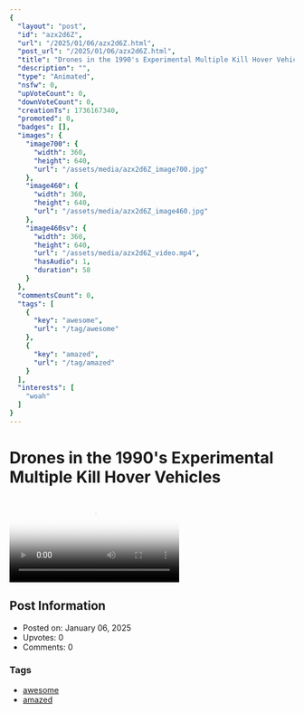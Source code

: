 ```yaml
---
{
  "layout": "post",
  "id": "azx2d6Z",
  "url": "/2025/01/06/azx2d6Z.html",
  "post_url": "/2025/01/06/azx2d6Z.html",
  "title": "Drones in the 1990's Experimental Multiple Kill Hover Vehicles",
  "description": "",
  "type": "Animated",
  "nsfw": 0,
  "upVoteCount": 0,
  "downVoteCount": 0,
  "creationTs": 1736167340,
  "promoted": 0,
  "badges": [],
  "images": {
    "image700": {
      "width": 360,
      "height": 640,
      "url": "/assets/media/azx2d6Z_image700.jpg"
    },
    "image460": {
      "width": 360,
      "height": 640,
      "url": "/assets/media/azx2d6Z_image460.jpg"
    },
    "image460sv": {
      "width": 360,
      "height": 640,
      "url": "/assets/media/azx2d6Z_video.mp4",
      "hasAudio": 1,
      "duration": 58
    }
  },
  "commentsCount": 0,
  "tags": [
    {
      "key": "awesome",
      "url": "/tag/awesome"
    },
    {
      "key": "amazed",
      "url": "/tag/amazed"
    }
  ],
  "interests": [
    "woah"
  ]
}
---
```


# Drones in the 1990's Experimental Multiple Kill Hover Vehicles

<video controls playsinline loop poster="/assets/media/azx2d6Z_image460.jpg">
  <source src="/assets/media/azx2d6Z_video.mp4" type="video/mp4">
  Your browser does not support the video tag.
</video>

## Post Information

- Posted on: January 06, 2025
- Upvotes: 0
- Comments: 0

### Tags

- [awesome](/tag/awesome)
- [amazed](/tag/amazed)
